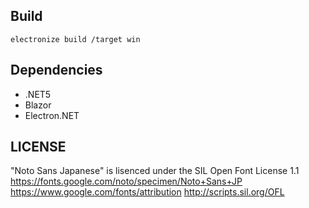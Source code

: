 
## Build
```
electronize build /target win
```

## Dependencies
- .NET5
- Blazor
- Electron.NET

## LICENSE

 "Noto Sans Japanese" is lisenced under the SIL Open Font License 1.1
 https://fonts.google.com/noto/specimen/Noto+Sans+JP
 https://www.google.com/fonts/attribution
 http://scripts.sil.org/OFL